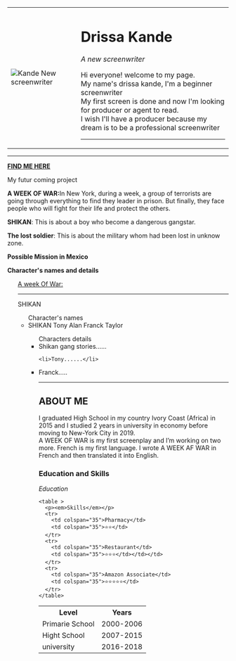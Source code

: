 


<body>
  <table cellspacing=30>
    <tr>
      <td>  <img src="https://static.vecteezy.com/system/resources/thumbnails/003/219/133/small/businessman-pushing-boulder-up-to-hill-and-hard-work-challenge-vector.jpg" alt="Kande New screenwriter">
</td>
      <td><h1>Drissa Kande</h1>
      <p><i>A new screenwriter</i></p>
      <p>Hi everyone! welcome to my page.<br /> My name's drissa kande, I'm a beginner screenwriter<br /> My first screen is done and now I'm looking for producer or agent to read.<br /> I wish I'll have a producer because my dream is to be a professional screenwriter</p>
      <hr sinze= '3' noshade></td>
    </tr>
  </table>
<hr>
  <p><strong><a href="file:///Users/drissakande/Desktop/kandeweb.com/first%20web/Mycontacts.html">FIND ME HERE</a></strong></p>
  <p>My futur coming project</p>
  <p><strong>A WEEK OF WAR:</strong>In New York, during a week, a group of terrorists are going through everything to find they leader in prison. But finally, they face people who will fight for their life and protect the others.</p>
  <p><strong>SHIKAN</strong>: This is about a boy who become a dangerous gangstar.</p>
  <p><strong>The lost soldier</strong>: This is about the military whom had been lost in unknow zone.</p>
  <p><strong>Possible Mission in Mexico</strong></p>
  <p><strong>Character's names and details</strong></p>
  <ul>
      <a href="secondpage.html">A week Of War:</a>
      <hr>
</ul>
  <ul>
    SHIKAN
    <ul>
      Character's names
      <li>SHIKAN
      Tony
    Alan
  Franck
Taylor</li>
<ul>
  Characters details
    <li>Shikan gang stories......</li>

    <li>Tony......</li>
  <li>Franck.....</li>
  <hr>
  <h2>ABOUT ME</h2>
<p>I graduated High School in my country Ivory Coast (Africa) in 2015 and I studied 2 years in university in economy before moving to New-York City in 2019. <br>A WEEK OF WAR is my first screenplay and I’m working on two more. French is my first language. I wrote A WEEK AF WAR in French and then translated it into English.</p>
<h3>Education and Skills</h3>
<p><em>Education</em></p>
<table >
  <tr>
    <th colspan="35">Level</th>
    <th colspan="35">Years</th>

  </tr>
  <tr>
    <td colspan="35">Primarie School</td>
    <td colspan="35">2000-2006</td>
    <tr>
      <td colspan="35">Hight School</td>
      <td colspan="35"> 2007-2015</td>
    </tr>
    <tr>
      <td colspan="35">university</td>
      <td colspan="35">2016-2018</td>

    <table >
      <p><em>Skills</em></p>
      <tr>
        <td colspan="35">Pharmacy</td>
        <td colspan="35">⭐️⭐️</td>
      </tr>
      <tr>
        <td colspan="35">Restaurant</td>
        <td colspan="35">⭐️⭐️⭐️</td></td></td>
      </tr>
      <tr>
        <td colspan="35">Amazon Associate</td>
        <td colspan="35">⭐️⭐️⭐️⭐️⭐️</td>
      </tr>
    </table>



</body>

</html>
